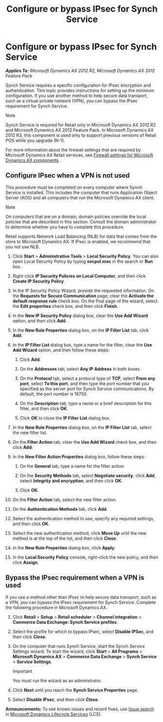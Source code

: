 ﻿---
title: Configure or bypass IPsec for Synch Service
TOCTitle: Configure or bypass IPsec for Synch Service
ms:assetid: 645f73b8-684b-46cd-aa62-6d59342d22fb
ms:mtpsurl: https://technet.microsoft.com/en-us/library/JJ679918(v=AX.60)
ms:contentKeyID: 49557900
ms.date: 05/18/2015
mtps_version: v=AX.60
---

# Configure or bypass IPsec for Synch Service 


_**Applies To:** Microsoft Dynamics AX 2012 R2, Microsoft Dynamics AX 2012 Feature Pack_

Synch Service requires a specific configuration for IPsec encryption and authentication. This topic provides instructions for setting up the minimum configuration. If you use another method to help secure data transport, such as a virtual private network (VPN), you can bypass the IPsec requirement for Synch Service.


> [!NOTE]
> <P>Synch Service is required for Retail only in Microsoft Dynamics AX 2012 R2 and Microsoft Dynamics AX 2012 Feature Pack. In Microsoft Dynamics AX 2012 R3, this component is used only to support previous versions of Retail POS while you upgrade (N-1).</P>



For more information about the firewall settings that are required by Microsoft Dynamics AX Retail services, see [Firewall settings for Microsoft Dynamics AX components](firewall-settings-for-microsoft-dynamics-ax-components.md).

## Configure IPsec when a VPN is not used

This procedure must be completed on every computer where Synch Service is installed. This includes the computer that runs Application Object Server (AOS) and all computers that run the Microsoft Dynamics AX client.


> [!NOTE]
> <P>On computers that are on a domain, domain policies override the local policies that are described in this section. Consult the domain administrator to determine whether you have to complete this procedure.</P>



Retail supports Network Load Balancing (NLB) for data that comes from the store to Microsoft Dynamics AX. If IPsec is enabled, we recommend that you not use NLB.

1.  Click **Start** \> **Administrative Tools** \> **Local Security Policy**. You can also open Local Security Policy by typing **secpol.msc** in the search or **Run** box.

2.  Right-click **IP Security Policies on Local Computer**, and then click **Create IP Security Policy**.

3.  In the IP Security Policy Wizard, provide the requested information. On the **Requests for Secure Communication** page, clear the **Activate the default response rule** check box. On the final page of the wizard, select the **Edit properties** check box, and then click **Finish**.

4.  In the **New IP Security Policy** dialog box, clear the **Use Add Wizard** option, and then click **Add**.

5.  In the **New Rule Properties** dialog box, on the **IP Filter List** tab, click **Add**.

6.  In the **IP Filter List** dialog box, type a name for the filter, clear the **Use Add Wizard** option, and then follow these steps:
    
    1.  Click **Add**.
    
    2.  On the **Addresses** tab, select **Any IP Address** in both boxes.
    
    3.  On the **Protocol** tab, select a protocol type of **TCP**, select **From any port**, select **To this port**, and then type the port number that you specified as the server port for Synch Service communications. By default, the port number is 16750.
    
    4.  On the **Description** tab, type a name or a brief description for this filter, and then click **OK**.
    
    5.  Click **OK** to close the **IP Filter List** dialog box.

7.  In the **New Rule Properties** dialog box, on the **IP Filter List** tab, select the new filter list.

8.  On the **Filter Action** tab, clear the **Use Add Wizard** check box, and then click **Add**.

9.  In the **New Filter Action Properties** dialog box, follow these steps:
    
    1.  On the **General** tab, type a name for the filter action.
    
    2.  On the **Security Methods** tab, select **Negotiate security**, click **Add**, select **Integrity and encryption**, and then click **OK**.
    
    3.  Click **OK**.

10. On the **Filter Action** tab, select the new filter action.

11. On the **Authentication Methods** tab, click **Add**.

12. Select the authentication method to use, specify any required settings, and then click **OK**.

13. Select the new authentication method, click **Move Up** until the new method is at the top of the list, and then click **Close**.

14. In the **New Rule Properties** dialog box, click **Apply**.

15. In the **Local Security Policy** console, right-click the new policy, and then click **Assign**.

## Bypass the IPsec requirement when a VPN is used

If you use a method other than IPsec to help secure data transport, such as a VPN, you can bypass the IPsec requirement for Synch Service. Complete the following procedure in Microsoft Dynamics AX.

1.  Click **Retail** \> **Setup** \> **Retail scheduler** \> **Channel integration** \> **Commerce Data Exchange: Synch Service profiles**.

2.  Select the profile for which to bypass IPsec, select **Disable IPSec**, and then click **Close**.

3.  On the computer that runs Synch Service, start the Synch Service Settings wizard. To start the wizard, click **Start** \> **All Programs** \> **Microsoft Dynamics AX** \> **Commerce Data Exchange** \> **Synch Service** \> **Service Settings**.
    

    > [!IMPORTANT]
    > <P>You must run the wizard as an administrator.</P>



4.  Click **Next** until you reach the **Synch Service Properties** page.

5.  Select **Disable IPsec**, and then click **Close**.

  
**Announcements:** To see known issues and recent fixes, use [Issue search](http://go.microsoft.com/fwlink/?linkid=389258) in [Microsoft Dynamics Lifecycle Services](http://go.microsoft.com/fwlink/?linkid=306505) (LCS).

